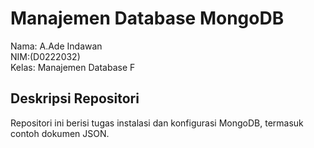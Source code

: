# Manajemen Database MongoDB

Nama: A.Ade Indawan  
NIM:(D0222032)  
Kelas: Manajemen Database F 

## Deskripsi Repositori
Repositori ini berisi tugas instalasi dan konfigurasi MongoDB, termasuk contoh dokumen JSON.
